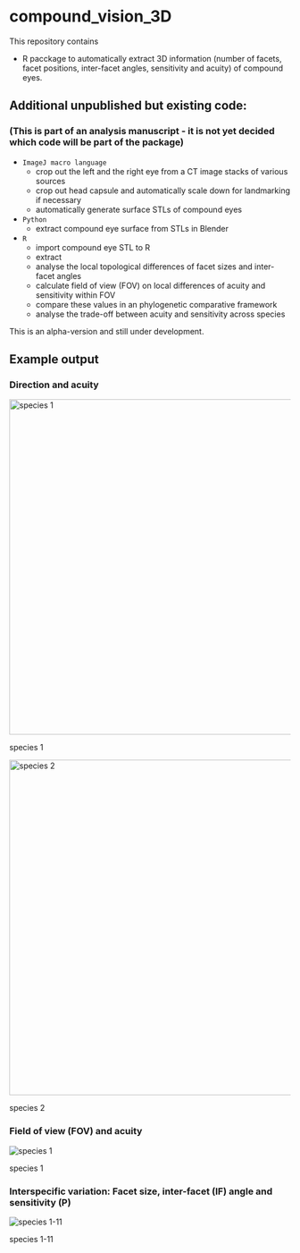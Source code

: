 # compound_vision_3D
This repository contains
* R pacckage to automatically extract 3D information (number of facets, facet positions, inter-facet angles, sensitivity and acuity) of compound eyes.

## Additional unpublished but existing code:
### (This is part of an analysis manuscript - it is not yet decided which code will be part of the package)
* `ImageJ macro language`
    * crop out the left and the right eye from a CT image stacks of various sources
    * crop out head capsule and automatically scale down for landmarking if necessary
    * automatically generate surface STLs of compound eyes
* `Python`
  * extract compound eye surface from STLs in Blender
* `R`
  * import compound eye STL to R
  * extract 
  * analyse the local topological differences of facet sizes and inter-facet angles
  * calculate field of view (FOV) on local differences of acuity and sensitivity within FOV
  * compare these values in an phylogenetic comparative framework
  * analyse the trade-off between acuity and sensitivity across species

This is an alpha-version and still under development.

## Example output
### Direction and acuity
<img src="https://live.staticflickr.com/65535/52077372779_5dafd04018_o.gif" alt="species 1" width="600"/>

species 1

<img src="https://live.staticflickr.com/65535/52076138677_8fb88204ae_o.gif" alt="species 2" width="600"/>

species 2


### Field of view (FOV) and acuity
![species 1](https://live.staticflickr.com/65535/52076088442_1bff87d231_o.png)

species 1

### Interspecific variation: Facet size, inter-facet (IF) angle and sensitivity (P)
![species 1-11](https://live.staticflickr.com/65535/52077614450_71d1ecd3bc_o.png)

species 1-11

